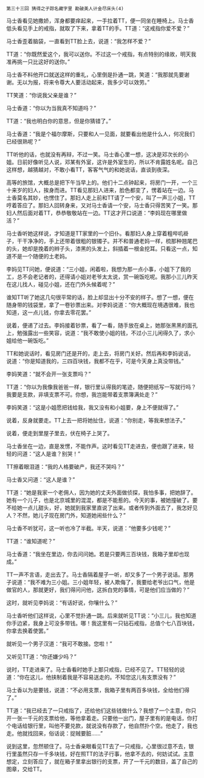     第三十三回 猜得之子踪名藏字里 勘破美人计金尽床头(4) 

   马士香看见她撒娇，浑身都要痒起来，一手拉着TT，便一同坐在睡椅上。马士香低头看见手上的戒指，就取了下来，拿着TT的手。TT道：“这戒指你爱不爱？”

   马士香歪着脑袋，一直看到TT脸上去，说道：“我怎样不爱？”

   TT道：“你既然爱这个，我可以送你。不过这一个戒指，有点特别的缘故，明天我准再挑一只比这好的送你。”

   马士香不料他开口就送这样的重礼，心里倒是扑通一跳，笑道：“我那就先要谢谢。无以为报，将来令尊大人要活动起来，我多少可以效劳。”

   TT笑道：“你说我父亲是谁？”

   马士香道：“你以为当我真不知道吗？”

   TT道：“我也明白你的意思，但是你猜错了。”

   马士香道：“我是个福尔摩斯，只要和人一见面，就要看出他是什么人，何况我们已经很熟呢？”

   TT听他的话，也就没有再辩，不过一笑。马士香心里一想，这决是邓次长的小姐。日前好像听见人说，邓某有外室，这许是外室生的，所以不肯露姓名呢。自己这样想，越猜越对，不敢小看TT，客客气气的和她说话，直谈到夜深。

   高等的旅馆，大概总是把下午当早上的。他们十二点钟起来，将房门一开，一个三十来岁的妇人，挨身而进。TT看见那妇人进来，脸色都变了，愣着站在一边。马士香莫名其妙，也愣住了。那妇人走上前和TT请了一个安，叫了一声三小姐，TT哼着答应了。那妇人回转身来，又对马士香请一个安，马士香只得苦笑了一笑。那妇人然后面对着TT，恭恭敬敬站在一边。TT这才开口说道：“李妈现在哪里做活？”

   马士香听她这样说，才知道是TT家里的一个旧仆。看那妇人身上穿着粗哔叽褂子，干干净净的，手上还带着很粗的银镯子。并不和普通老妈一样，梳那种翘尾巴的头，她却是挽着的辫子头，漆黑的头发上，斜插着一根金挖耳。只看这一点，知道不是一个随便的土老妈。

   李妈见TT问她，便说道：“三小姐，闲着啦，我想为那一点小事，小姐下了我的工，总不会老记者的，还得请小姐对老爷太太说，赏一碗饭吃呢。我那小三儿昨天在这儿找人，碰见小姐，还在门外头候着呢？”

   谁知TT听了她这几句很平常的话，脸上却显出十分不安的样子。想了一想，便在随身带的钱袋里，拿了一卷钞票出来。对李妈说道：“你大概现在境遇很难，我也知道，这一点儿钱，你拿去零花罢。”

   说着，便递了过去。李妈接着钞票，看了一看，随手放在桌上，她那张黑黑的面孔上，勉强露出一些笑容，说道：“我不敢使小姐的钱，不过小三儿闲得久了，求小姐给他一碗饭吃。”

   TT和她说话时，看见房门还是开的，走上去，将房门关好。然后再和李妈说话，说道：“你是知道我的，三四百块钱，我都不在乎，可是今天身上真没带钱。”

   李妈笑道：“就不会开一张支票吗？”

   TT道：“你以为我像我爸爸一样，银行里认得我的笔迹，随便把纸写一写就行吗？我要是支款，非填支票不可。你想，我岂能带着支票簿满处走？”

   李妈笑道：“这是小姐愿把钱给我，我又没有和小姐要，身上不便就得了。”

   说着，反身就要走。TT上去一把将她扯住，说道：“你别走，等我来想法子。”

   说着，便走到里屋子里去，伏在椅子上哭了。

   马士香坐在一边，直是发愣，不能作声。这时看见TT走进去，便也跟了进来，轻轻的问道：“这人是谁？别哭！”

   TT擦着眼泪道：“我的人格要破产，我还不哭吗？”

   马士香又问道：“这人是谁？”

   TT道：“她是我家一个老佣人，因为她的丈夫外面做侦探，我怕多事，把她辞了。她有一个儿子，也是北京城里的混混，都是不能惹的。今天的事，被她撞破了。要不给她一点儿甜头，好，她就到我家里直说了出来。或者传到外面去了，我怎好见人？不然，她儿子现在房门外，知道她闹些什么？”

   马士香不听犹可，这一听也冷了半截。半天，说道：“他要多少钱呢？”

   TT道：“谁知道呢？”

   马士香道：“我坐在里边，你去问问她。若是只要两三百块钱，我箱子里却也现成。”

   TT一声不言语，走出去了。马士香隔着屋子一听，却又多了一个男子说话。那男子说道：“我不难为三小姐。三小姐年轻，被人欺侮了，我要给老爷出口气，他是做官的人，那就更好，我们得问问他，这拆白党的事情，可是他们应当做的？”

   这时，就听见李妈说：“有话好说，你嚷什么？”

   马士香听他们这样说，心里不觉扑通一跳。后来就听见TT说：“小三儿，我也知道你手边紧，我身上可没多带钱。哪！我这里有一只钻石戒指，总值个七八百块钱，你拿去换着使罢。”

   就听见一个男子汉道：“我可不敢接。您啦！”

   又听见TT道：“你还嫌少吗？”

   说时，TT走进来了。马士香看时她手上那只戒指，已经不见了。TT轻轻的说道：“你在这儿，他挟制着我是不容易送走的。不知您这儿有支票没有？”

   马士香以为是要钱，说道：“不必用支票，我箱子里有两百多块钱，全给他们得了。”

   TT道：“我已经去了一只戒指了，还给他们这些钱做什么？我想了一个主意，你只开一张一千元的支票给他，等他拿着走。只要他一出门，屋子里有的是电话，你打个电话给银行里，叫他不要兑款，就说没有存款了，他自然扑个空。他走了，我也走。他就找回来，俗话说：捉贼要脏……”

   说到这里，忽然顿住了。马士香亲眼看见TT去了一只戒指，心里很过意不去，银行里虽然只存一千多块钱，好在照TT的法子行事，他拿不去的，何妨试试。主意想定，立刻答应了，就在箱子里拿出银行的支票，开了一千元的数目，盖了自己的图章，交给TT。

